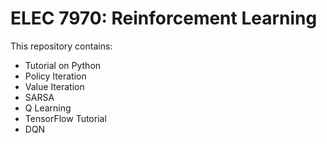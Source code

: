 # ELEC 7970: Reinforcement Learning 
This repository contains: 
* Tutorial on Python
* Policy Iteration 
* Value Iteration
* SARSA
* Q Learning
* TensorFlow Tutorial
* DQN

